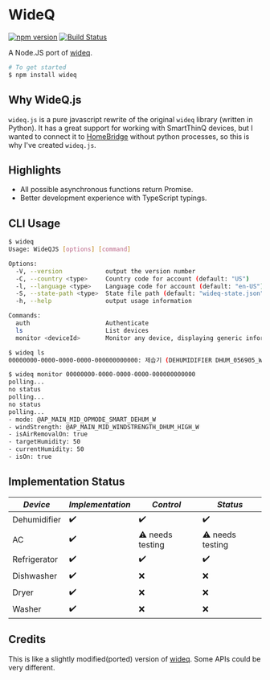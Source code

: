 # WideQ

[![npm version](https://badge.fury.io/js/wideq.svg)](https://badge.fury.io/js/wideq)
[![Build Status](https://travis-ci.org/ssut/wideq-js.svg?branch=master)](https://travis-ci.org/ssut/wideq-js)

A Node.JS port of [wideq](https://github.com/sampsyo/wideq).

```bash
# To get started
$ npm install wideq
```

## Why WideQ.js

`wideq.js` is a pure javascript rewrite of the original `wideq` library (written in Python). It has a great support for working with SmartThinQ devices, but I wanted to connect it to [HomeBridge](https://github.com/nfarina/homebridge) without python processes, so this is why I've created `wideq.js`.

## Highlights

- All possible asynchronous functions return Promise.
- Better development experience with TypeScript typings.

## CLI Usage

```bash
$ wideq
Usage: WideQJS [options] [command]

Options:
  -V, --version            output the version number
  -C, --country <type>     Country code for account (default: "US")
  -l, --language <type>    Language code for account (default: "en-US")
  -S, --state-path <type>  State file path (default: "wideq-state.json")
  -h, --help               output usage information

Commands:
  auth                     Authenticate
  ls                       List devices
  monitor <deviceId>       Monitor any device, displaying generic information about its status.

$ wideq ls
00000000-0000-0000-0000-000000000000: 제습기 (DEHUMIDIFIER DHUM_056905_WW)

$ wideq monitor 00000000-0000-0000-0000-000000000000
polling...
no status
polling...
no status
polling...
- mode: @AP_MAIN_MID_OPMODE_SMART_DEHUM_W
- windStrength: @AP_MAIN_MID_WINDSTRENGTH_DHUM_HIGH_W
- isAirRemovalOn: true
- targetHumidity: 50
- currentHumidity: 50
- isOn: true
```

## Implementation Status

| *Device* | *Implementation* | *Control* | *Status* |
| --- | --- | --- | --- |
| Dehumidifier | :heavy_check_mark: | :heavy_check_mark: | :heavy_check_mark: |
| AC | :heavy_check_mark: | :warning: needs testing | :warning: needs testing |
| Refrigerator | :heavy_check_mark: | :heavy_check_mark: | :heavy_check_mark: |
| Dishwasher | :heavy_check_mark: | :x: | :x: |
| Dryer | :heavy_check_mark: | :x: | :x: |
| Washer | :heavy_check_mark: | :x: | :x: |

## Credits

This is like a slightly modified(ported) version of [wideq](https://github.com/sampsyo/wideq). Some APIs could be very different.
